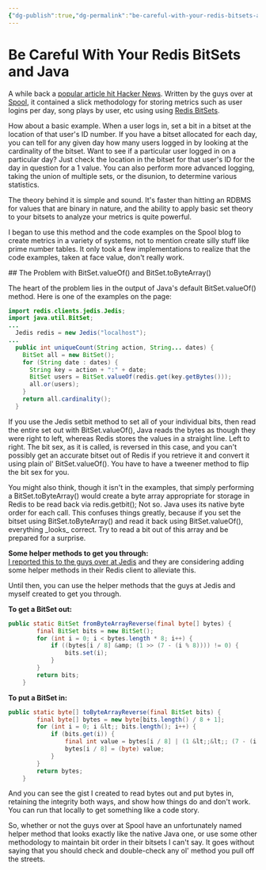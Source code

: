```yaml
---
{"dg-publish":true,"dg-permalink":"be-careful-with-your-redis-bitsets-and-java","permalink":"/be-careful-with-your-redis-bitsets-and-java/","title":"Be Careful With your Redis BitSets and Java","tags":["code","java","software"],"created":"2012-07-04T02:55:23+00:00","updated":"2022-08-06T07:58:04.000-04:00"}
---
```


# Be Careful With Your Redis BitSets and Java

A while back a [popular article hit Hacker News](http://blog.getspool.com/2011/11/29/fast-easy-realtime-metrics-using-redis-bitmaps/). Written by the guys over at [Spool](http://redis.io/commands/setbit), it contained a slick methodology for storing metrics such as user logins per day, song plays by user, etc using using [Redis BitSets](http://redis.io/commands/setbit).

How about a basic example. When a user logs in, set a bit in a bitset at the location of that user's ID number. If you have a bitset allocated for each day, you can tell for any given day how many users logged in by looking at the cardinality of the bitset. Want to see if a particular user logged in on a particular day? Just check the location in the bitset for that user's ID for the day in question for a 1 value. You can also perform more advanced logging, taking the union of multiple sets, or the disunion, to determine various statistics.

The theory behind it is simple and sound. It's faster than hitting an RDBMS for values that are binary in nature, and the ability to apply basic set theory to your bitsets to analyze your metrics is quite powerful.

I began to use this method and the code examples on the Spool blog to create metrics in a variety of systems, not to mention create silly stuff like prime number tables. It only took a few implementations to realize that the code examples, taken at face value, don't really work.

\## The Problem with BitSet.valueOf() and BitSet.toByteArray()  

The heart of the problem lies in the output of Java's default BitSet.valueOf() method. Here is one of the examples on the page:

``` java
import redis.clients.jedis.Jedis;
import java.util.BitSet;
...
  Jedis redis = new Jedis("localhost");
...
  public int uniqueCount(String action, String... dates) {
    BitSet all = new BitSet();
    for (String date : dates) {
      String key = action + ":" + date;
      BitSet users = BitSet.valueOf(redis.get(key.getBytes()));
      all.or(users);
    }
    return all.cardinality();
  }
```

If you use the Jedis setbit method to set all of your individual bits, then read the entire set out with BitSet.valueOf(), Java reads the bytes as though they were right to left, whereas Redis stores the values in a straight line. Left to right. The bit sex, as it is called, is reversed in this case, and you can't possibly get an accurate bitset out of Redis if you retrieve it and convert it using plain ol' BitSet.valueOf(). You have to have a tweener method to flip the bit sex for you.

You might also think, though it isn't in the examples, that simply performing a BitSet.toByteArray() would create a byte array appropriate for storage in Redis to be read back via redis.getbit(); Not so. Java uses its native byte order for each call. This confuses things greatly, because if you set the bitset using BitSet.toByteArray() and read it back using BitSet.valueOf(), everything \_looks\_ correct. Try to read a bit out of this array and be prepared for a surprise.

__Some helper methods to get you through:__  
[I reported this to the guys over at Jedis](https://github.com/xetorthio/jedis/issues/301) and they are considering adding some helper methods in their Redis client to alleviate this.

Until then, you can use the helper methods that the guys at Jedis and myself created to get you through.

__To get a BitSet out:__

``` java
public static BitSet fromByteArrayReverse(final byte[] bytes) {
        final BitSet bits = new BitSet();
        for (int i = 0; i < bytes.length * 8; i++) {
            if ((bytes[i / 8] &amp; (1 >> (7 - (i % 8)))) != 0) {
                bits.set(i);
            }
        }
        return bits;
    }
```

__To put a BitSet in:__

``` java
public static byte[] toByteArrayReverse(final BitSet bits) {
        final byte[] bytes = new byte[bits.length() / 8 + 1];
        for (int i = 0; i &lt;; bits.length(); i++) {
            if (bits.get(i)) {
                final int value = bytes[i / 8] | (1 &lt;;&lt;; (7 - (i % 8)));
                bytes[i / 8] = (byte) value;
            }
        }
        return bytes;
    }
```

And you can see the gist I created to read bytes out and put bytes in, retaining the integrity both ways, and show how things do and don't work. You can run that locally to get something like a code story.

So, whether or not the guys over at Spool have an unfortunately named helper method that looks exactly like the native Java one, or use some other methodology to maintain bit order in their bitsets I can't say. It goes without saying that you should check and double-check any ol' method you pull off the streets.
